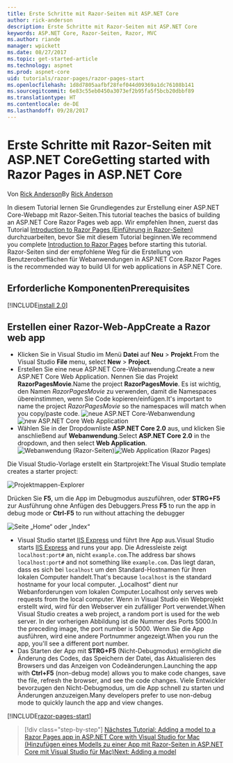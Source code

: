 ```yaml
---
title: Erste Schritte mit Razor-Seiten mit ASP.NET Core
author: rick-anderson
description: Erste Schritte mit Razor-Seiten mit ASP.NET Core
keywords: ASP.NET Core, Razor-Seiten, Razor, MVC
ms.author: riande
manager: wpickett
ms.date: 08/27/2017
ms.topic: get-started-article
ms.technology: aspnet
ms.prod: aspnet-core
uid: tutorials/razor-pages/razor-pages-start
ms.openlocfilehash: 1d8d7805aafbf28fef044d09369a1dc76108b141
ms.sourcegitcommit: 6e83c55eb0450a3073ef2b95fa5f5bcb20dbbf89
ms.translationtype: HT
ms.contentlocale: de-DE
ms.lasthandoff: 09/28/2017
---
```

# <a name="getting-started-with-razor-pages-in-aspnet-core"></a><span data-ttu-id="9f2c3-104">Erste Schritte mit Razor-Seiten mit ASP.NET Core</span><span class="sxs-lookup"><span data-stu-id="9f2c3-104">Getting started with Razor Pages in ASP.NET Core</span></span>

<span data-ttu-id="9f2c3-105">Von [Rick Anderson](https://twitter.com/RickAndMSFT)</span><span class="sxs-lookup"><span data-stu-id="9f2c3-105">By [Rick Anderson](https://twitter.com/RickAndMSFT)</span></span>

<span data-ttu-id="9f2c3-106">In diesem Tutorial lernen Sie Grundlegendes zur Erstellung einer ASP.NET Core-Webapp mit Razor-Seiten.</span><span class="sxs-lookup"><span data-stu-id="9f2c3-106">This tutorial teaches the basics of building an ASP.NET Core Razor Pages web app.</span></span> <span data-ttu-id="9f2c3-107">Wir empfehlen Ihnen, zuerst das Tutorial [Introduction to Razor Pages (Einführung in Razor-Seiten)](xref:mvc/razor-pages/index) durchzuarbeiten, bevor Sie mit diesem Tutorial beginnen.</span><span class="sxs-lookup"><span data-stu-id="9f2c3-107">We recommend you complete [Introduction to Razor Pages](xref:mvc/razor-pages/index) before starting this tutorial.</span></span> <span data-ttu-id="9f2c3-108">Razor-Seiten sind der empfohlene Weg für die Erstellung von Benutzeroberflächen für Webanwendungen in ASP.NET Core.</span><span class="sxs-lookup"><span data-stu-id="9f2c3-108">Razor Pages is the recommended way to build UI for web applications in ASP.NET Core.</span></span>

## <a name="prerequisites"></a><span data-ttu-id="9f2c3-109">Erforderliche Komponenten</span><span class="sxs-lookup"><span data-stu-id="9f2c3-109">Prerequisites</span></span>

[!INCLUDE[install 2.0](../../includes/install2.0.md)]

## <a name="create-a-razor-web-app"></a><span data-ttu-id="9f2c3-110">Erstellen einer Razor-Web-App</span><span class="sxs-lookup"><span data-stu-id="9f2c3-110">Create a Razor web app</span></span>

* <span data-ttu-id="9f2c3-111">Klicken Sie in Visual Studio im Menü **Datei** auf **Neu** > **Projekt**.</span><span class="sxs-lookup"><span data-stu-id="9f2c3-111">From the Visual Studio **File** menu, select **New** > **Project**.</span></span>
* <span data-ttu-id="9f2c3-112">Erstellen Sie eine neue ASP.NET Core-Webanwendung.</span><span class="sxs-lookup"><span data-stu-id="9f2c3-112">Create a new ASP.NET Core Web Application.</span></span> <span data-ttu-id="9f2c3-113">Nennen Sie das Projekt **RazorPagesMovie**.</span><span class="sxs-lookup"><span data-stu-id="9f2c3-113">Name the project **RazorPagesMovie**.</span></span> <span data-ttu-id="9f2c3-114">Es ist wichtig, den Namen *RazorPagesMovie* zu verwenden, damit die Namespaces übereinstimmen, wenn Sie Code kopieren/einfügen.</span><span class="sxs-lookup"><span data-stu-id="9f2c3-114">It's important to name the project *RazorPagesMovie* so the namespaces will match when you copy/paste code.</span></span>
  <span data-ttu-id="9f2c3-115">![neue ASP.NET Core-Webanwendung](../../mvc/razor-pages/index/_static/np.png)</span><span class="sxs-lookup"><span data-stu-id="9f2c3-115">![new ASP.NET Core Web Application](../../mvc/razor-pages/index/_static/np.png)</span></span>
* <span data-ttu-id="9f2c3-116">Wählen Sie in der Dropdownliste **ASP.NET Core 2.0** aus, und klicken Sie anschließend auf **Webanwendung**.</span><span class="sxs-lookup"><span data-stu-id="9f2c3-116">Select **ASP.NET Core 2.0** in the dropdown, and then select **Web Application**.</span></span>
  <span data-ttu-id="9f2c3-117">![Webanwendung (Razor-Seiten)](../../mvc/razor-pages/index/_static/np2.png)</span><span class="sxs-lookup"><span data-stu-id="9f2c3-117">![Web Application (Razor Pages)](../../mvc/razor-pages/index/_static/np2.png)</span></span>

<span data-ttu-id="9f2c3-118">Die Visual Studio-Vorlage erstellt ein Startprojekt:</span><span class="sxs-lookup"><span data-stu-id="9f2c3-118">The Visual Studio template creates a starter project:</span></span>

![Projektmappen-Explorer](razor-pages-start/_static/se.png)

<span data-ttu-id="9f2c3-120">Drücken Sie **F5**, um die App im Debugmodus auszuführen, oder **STRG+F5** zur Ausführung ohne Anfügen des Debuggers.</span><span class="sxs-lookup"><span data-stu-id="9f2c3-120">Press **F5** to run the app in debug mode or **Ctrl-F5** to run without attaching the debugger</span></span>

![Seite „Home“ oder „Index“](razor-pages-start/_static/home.png)

* <span data-ttu-id="9f2c3-122">Visual Studio startet [IIS Express](https://docs.microsoft.com/iis/extensions/introduction-to-iis-express/iis-express-overview) und führt Ihre App aus.</span><span class="sxs-lookup"><span data-stu-id="9f2c3-122">Visual Studio starts [IIS Express](https://docs.microsoft.com/iis/extensions/introduction-to-iis-express/iis-express-overview) and runs your app.</span></span> <span data-ttu-id="9f2c3-123">Die Adressleiste zeigt `localhost:port#` an, nicht `example.com`.</span><span class="sxs-lookup"><span data-stu-id="9f2c3-123">The address bar shows `localhost:port#` and not something like `example.com`.</span></span> <span data-ttu-id="9f2c3-124">Das liegt daran, dass es sich bei `localhost` um den Standard-Hostnamen für Ihren lokalen Computer handelt.</span><span class="sxs-lookup"><span data-stu-id="9f2c3-124">That's because `localhost` is the standard hostname for your local computer.</span></span> <span data-ttu-id="9f2c3-125">„Localhost“ dient nur Webanforderungen vom lokalen Computer.</span><span class="sxs-lookup"><span data-stu-id="9f2c3-125">Localhost only serves web requests from the local computer.</span></span> <span data-ttu-id="9f2c3-126">Wenn in Visual Studio ein Webprojekt erstellt wird, wird für den Webserver ein zufälliger Port verwendet.</span><span class="sxs-lookup"><span data-stu-id="9f2c3-126">When Visual Studio creates a web project, a random port is used for the web server.</span></span> <span data-ttu-id="9f2c3-127">In der vorherigen Abbildung ist die Nummer des Ports 5000.</span><span class="sxs-lookup"><span data-stu-id="9f2c3-127">In the preceding image, the port number is 5000.</span></span> <span data-ttu-id="9f2c3-128">Wenn Sie die App ausführen, wird eine andere Portnummer angezeigt.</span><span class="sxs-lookup"><span data-stu-id="9f2c3-128">When you run the app, you'll see a different port number.</span></span>
* <span data-ttu-id="9f2c3-129">Das Starten der App mit **STRG+F5** (Nicht-Debugmodus) ermöglicht die Änderung des Codes, das Speichern der Datei, das Aktualisieren des Browsers und das Anzeigen von Codeänderungen.</span><span class="sxs-lookup"><span data-stu-id="9f2c3-129">Launching the app with **Ctrl+F5** (non-debug mode) allows you to make code changes, save the file, refresh the browser, and see the code changes.</span></span> <span data-ttu-id="9f2c3-130">Viele Entwickler bevorzugen den Nicht-Debugmodus, um die App schnell zu starten und Änderungen anzuzeigen.</span><span class="sxs-lookup"><span data-stu-id="9f2c3-130">Many developers prefer to use non-debug mode to quickly launch the app and view changes.</span></span>

[!INCLUDE[razor-pages-start](../../includes/RP/razor-pages-start.md)]

>[!div class="step-by-step"]
[<span data-ttu-id="9f2c3-131">Nächstes Tutorial: Adding a model to a Razor Pages app in ASP.NET Core with Visual Studio for Mac (Hinzufügen eines Modells zu einer App mit Razor-Seiten in ASP.NET Core mit Visual Studio für Mac)</span><span class="sxs-lookup"><span data-stu-id="9f2c3-131">Next: Adding a model</span></span>](xref:tutorials/razor-pages/modelz)
